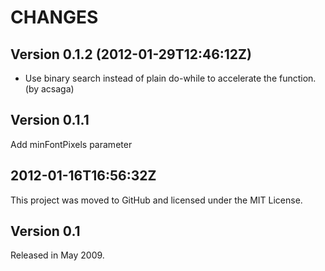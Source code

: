 CHANGES
=======

## Version 0.1.2 (2012-01-29T12:46:12Z)

 * Use binary search instead of plain do-while to accelerate the function.
   (by acsaga)

## Version 0.1.1

  Add minFontPixels parameter

## 2012-01-16T16:56:32Z

  This project was moved to GitHub and licensed under the MIT License.

## Version 0.1

  Released in May 2009.
